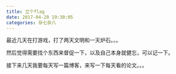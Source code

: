 ```yaml
---
title: 立个flag
date: 2017-04-20 19:30:05
categories: 杂七杂八
---
```


最近几天在打游戏，打了两天文明和一天炉石。。。

然后觉得需要找个东西来督促一下，以及自己本身就健忘，可以记一下。

接下来几天我要每天写一篇博客，来写一下每天看的论文。。。
